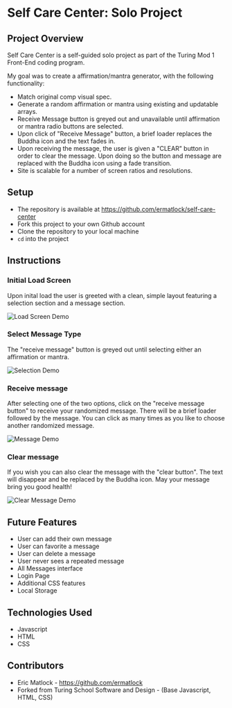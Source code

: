 # Self Care Center: Solo Project
## Project Overview
Self Care Center is a self-guided solo project as part of the Turing Mod 1 Front-End coding program.

My goal was to create a affirmation/mantra generator, with the following functionality:
- Match original comp visual spec.
- Generate a random affirmation or mantra using existing and updatable arrays.
- Receive Message button is greyed out and unavailable until affirmation or mantra radio buttons are selected.
- Upon click of "Receive Message" button, a brief loader replaces the Buddha icon and the text fades in.
- Upon receiving the message, the user is given a "CLEAR" button in order to clear the message. Upon doing so the button and message are replaced with the Buddha icon using a fade transition.
- Site is scalable for a number of screen ratios and resolutions.


## Setup
- The repository is available at https://github.com/ermatlock/self-care-center
- Fork this project to your own Github account
- Clone the repository to your local machine
- `cd` into the project

## Instructions
### Initial Load Screen
Upon inital load the user is greeted with a clean, simple layout featuring a selection section and a message section.

![Load Screen Demo](https://media.giphy.com/media/N09qsyy89oibkO4pB6/giphy.gif)

### Select Message Type
The "receive message" button is greyed out until selecting either an affirmation or mantra.

![Selection Demo](https://media.giphy.com/media/s0bbuunXccDu1UmjWe/giphy.gif)

### Receive message
After selecting one of the two options, click on the "receive message button" to receive your randomized message. There will be a brief loader followed by the message. You can click as many times as you like to choose another randomized message.

![Message Demo](https://media.giphy.com/media/FbwWw0ggG2BHxVpv21/giphy.gif)

### Clear message
If you wish you can also clear the message with the "clear button". The text will disappear and be replaced by the Buddha icon. May your message bring you good health!

![Clear Message Demo](https://media.giphy.com/media/xPEDYRBXaynNhlQVSd/giphy.gif)

## Future Features
- User can add their own message
- User can favorite a message
- User can delete a message
- User never sees a repeated message
- All Messages interface
- Login Page
- Additional CSS features
- Local Storage

## Technologies Used
- Javascript
- HTML
- CSS

## Contributors
- Eric Matlock - https://github.com/ermatlock
- Forked from Turing School Software and Design - (Base Javascript, HTML, CSS)
